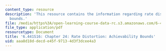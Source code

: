 ```yaml
---
content_type: resource
description: 'This resource contains the information regarding rate distortion: achievability
  bounds.'
file: /media/https%3A/open-learning-course-data-rc.s3.amazonaws.com/6-441-information-theory-spring-2016/aaa8d18ddecde45f97134d3f3dcee4a3_MIT6_441S16_chapter_24.pdf
file_type: application/pdf
resourcetype: Document
title: '6.441S16: Chapter 24: Rate Distortion: Achievability Bounds'
uid: aaa8d18d-decd-e45f-9713-4d3f3dcee4a3
---
```

